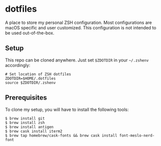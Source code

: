 # dotfiles

A place to store my personal ZSH configuration. Most configurations are macOS specific and user customized. This configuration is not intended to be used out-of-the-box.

## Setup

This repo can be cloned anywhere. Just set `$ZDOTDIR` in your `~/.zshenv` accordingly:

```
# Set location of ZSH dotfiles
ZDOTDIR=$HOME/.dotfiles
source $ZDOTDIR/.zshenv
```

## Prerequisites

To clone my setup, you will have to install the following tools:

```
$ brew install git
$ brew install zsh
$ brew install antigen
$ brew cask install iterm2
$ brew tap homebrew/cask-fonts && brew cask install font-meslo-nerd-font
```
